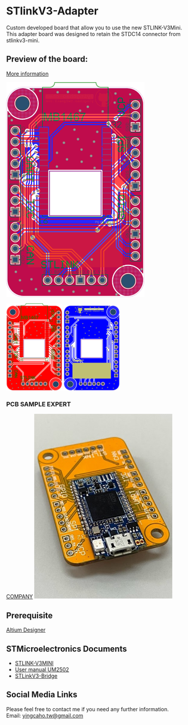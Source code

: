 # STlinkV3-Adapter
Custom developed board that allow you to use the new STLINK-V3Mini.<br>
This adapter board was designed to retain the STDC14 connector from stlinkv3-mini.

## Preview of the board:

[More information](/Main_Project/PCB_Project.pdf)

<img src="./Images/design_translucent.png" width="370"><br>

<img src="./Images/design_top.png" width="150">

<img src="./Images/design_bottom.png" width="150">

### PCB SAMPLE EXPERT
[COMPANY](https://star-class.wixsite.com/1pcb)
<img src="./Images/Product.jpg" width="370">

## Prerequisite
[Altium Designer](https://www.altium.com/)

## STMicroelectronics Documents
- [STLINK-V3MINI](https://www.st.com/content/st_com/en/products/development-tools/hardware-development-tools/hardware-development-tools-for-stm32/stlink-v3mini.html)
- [User manual UM2502](/Documents/UM2502-stlink-v3-debuggers-programmers-for-stm32-stmicroelectronics.pdf)
- [STLinkV3-Bridge](https://www.st.com/en/development-tools/stlink-v3-bridge.html)


## Social Media Links

Please feel free to contact me if you need any further information.<br>
Email: yingcaho.tw@gmail.com
